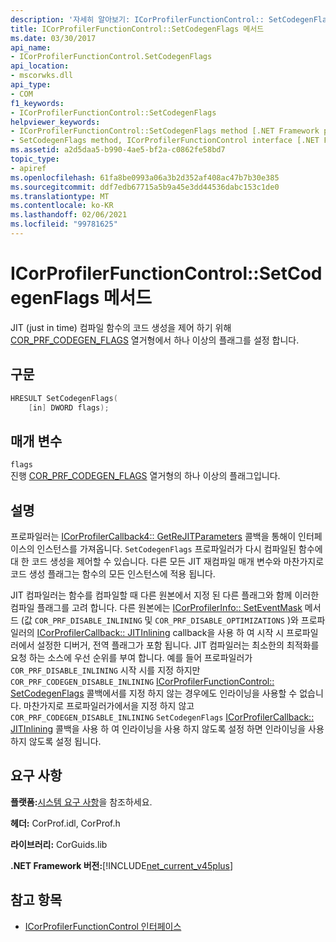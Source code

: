 ```yaml
---
description: '자세히 알아보기: ICorProfilerFunctionControl:: SetCodegenFlags 메서드'
title: ICorProfilerFunctionControl::SetCodegenFlags 메서드
ms.date: 03/30/2017
api_name:
- ICorProfilerFunctionControl.SetCodegenFlags
api_location:
- mscorwks.dll
api_type:
- COM
f1_keywords:
- ICorProfilerFunctionControl::SetCodegenFlags
helpviewer_keywords:
- ICorProfilerFunctionControl::SetCodegenFlags method [.NET Framework profiling]
- SetCodegenFlags method, ICorProfilerFunctionControl interface [.NET Framework profiling]
ms.assetid: a2d5daa5-b990-4ae5-bf2a-c0862fe58bd7
topic_type:
- apiref
ms.openlocfilehash: 61fa8be0993a06a3b2d352af408ac47b7b30e385
ms.sourcegitcommit: ddf7edb67715a5b9a45e3dd44536dabc153c1de0
ms.translationtype: MT
ms.contentlocale: ko-KR
ms.lasthandoff: 02/06/2021
ms.locfileid: "99781625"
---
```

# <a name="icorprofilerfunctioncontrolsetcodegenflags-method"></a>ICorProfilerFunctionControl::SetCodegenFlags 메서드

JIT (just in time) 컴파일 함수의 코드 생성을 제어 하기 위해 [COR_PRF_CODEGEN_FLAGS](cor-prf-codegen-flags-enumeration.md) 열거형에서 하나 이상의 플래그를 설정 합니다.  
  
## <a name="syntax"></a>구문  
  
```cpp  
HRESULT SetCodegenFlags(  
    [in] DWORD flags);  
```  
  
## <a name="parameters"></a>매개 변수  

 `flags`  
 진행 [COR_PRF_CODEGEN_FLAGS](cor-prf-codegen-flags-enumeration.md) 열거형의 하나 이상의 플래그입니다.  
  
## <a name="remarks"></a>설명  

 프로파일러는 [ICorProfilerCallback4:: GetReJITParameters](icorprofilercallback4-getrejitparameters-method.md) 콜백을 통해이 인터페이스의 인스턴스를 가져옵니다. `SetCodegenFlags` 프로파일러가 다시 컴파일된 함수에 대 한 코드 생성을 제어할 수 있습니다. 다른 모든 JIT 재컴파일 매개 변수와 마찬가지로 코드 생성 플래그는 함수의 모든 인스턴스에 적용 됩니다.  
  
 JIT 컴파일러는 함수를 컴파일할 때 다른 원본에서 지정 된 다른 플래그와 함께 이러한 컴파일 플래그를 고려 합니다.  다른 원본에는 [ICorProfilerInfo:: SetEventMask](icorprofilerinfo-seteventmask-method.md) 메서드 (값 `COR_PRF_DISABLE_INLINING` 및 `COR_PRF_DISABLE_OPTIMIZATIONS` )와 프로파일러의 [ICorProfilerCallback:: JITInlining](icorprofilercallback-jitinlining-method.md) callback을 사용 하 여 시작 시 프로파일러에서 설정한 디버거, 전역 플래그가 포함 됩니다.  JIT 컴파일러는 최소한의 최적화를 요청 하는 소스에 우선 순위를 부여 합니다.  예를 들어 프로파일러가 `COR_PRF_DISABLE_INLINING` 시작 시를 지정 하지만 `COR_PRF_CODEGEN_DISABLE_INLINING` [ICorProfilerFunctionControl:: SetCodegenFlags](icorprofilerfunctioncontrol-setcodegenflags-method.md) 콜백에서를 지정 하지 않는 경우에도 인라이닝을 사용할 수 없습니다.  마찬가지로 프로파일러가에서을 지정 하지 않고 `COR_PRF_CODEGEN_DISABLE_INLINING` `SetCodegenFlags` [ICorProfilerCallback:: JITInlining](icorprofilercallback-jitinlining-method.md) 콜백을 사용 하 여 인라이닝을 사용 하지 않도록 설정 하면 인라이닝을 사용 하지 않도록 설정 됩니다.  
  
## <a name="requirements"></a>요구 사항  

 **플랫폼:**[시스템 요구 사항](../../get-started/system-requirements.md)을 참조하세요.  
  
 **헤더:** CorProf.idl, CorProf.h  
  
 **라이브러리:** CorGuids.lib  
  
 **.NET Framework 버전:**[!INCLUDE[net_current_v45plus](../../../../includes/net-current-v45plus-md.md)]  
  
## <a name="see-also"></a>참고 항목

- [ICorProfilerFunctionControl 인터페이스](icorprofilerfunctioncontrol-interface.md)
